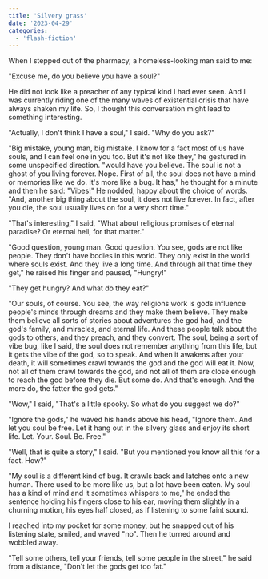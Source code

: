 ```yaml
---
title: 'Silvery grass'
date: '2023-04-29'
categories:
  - 'flash-fiction'
---
```


When I stepped out of the pharmacy, a homeless-looking man said to me:

<!-- truncate -->

"Excuse me, do you believe you have a soul?"

He did not look like a preacher of any typical kind I had ever seen. And I was
currently riding one of the many waves of existential crisis that have always
shaken my life. So, I thought this conversation might lead to something
interesting.

"Actually, I don't think I have a soul," I said. "Why do you ask?"

"Big mistake, young man, big mistake. I know for a fact most of us have souls,
and I can feel one in you too. But it's not like they," he gestured in some
unspecified direction. "would have you believe. The soul is not a ghost of you
living forever. Nope. First of all, the soul does not have a mind or memories
like we do. It's more like a bug. It has," he thought for a minute and then he
said: "Vibes!" He nodded, happy about the choice of words. "And, another big
thing about the soul, it does not live forever. In fact, after you die, the soul
usually lives on for a very short time."

"That's interesting," I said, "What about religious promises of eternal
paradise? Or eternal hell, for that matter."

"Good question, young man. Good question. You see, gods are not like people.
They don't have bodies in this world. They only exist in the world where souls
exist. And they live a long time. And through all that time they get," he raised
his finger and paused, "Hungry!"

"They get hungry? And what do they eat?"

"Our souls, of course. You see, the way religions work is gods influence
people's minds through dreams and they make them believe. They make them believe
all sorts of stories about adventures the god had, and the god's family, and
miracles, and eternal life. And these people talk about the gods to others, and
they preach, and they convert. The soul, being a sort of vibe bug, like I said,
the soul does not remember anything from this life, but it gets the vibe of the
god, so to speak. And when it awakens after your death, it will sometimes crawl
towards the god and the god will eat it. Now, not all of them crawl towards the
god, and not all of them are close enough to reach the god before they die. But
some do. And that's enough. And the more do, the fatter the god gets."

"Wow," I said, "That's a little spooky. So what do you suggest we do?"

"Ignore the gods," he waved his hands above his head, "Ignore them. And let you
soul be free. Let it hang out in the silvery glass and enjoy its short life.
Let. Your. Soul. Be. Free."

"Well, that is quite a story," I said. "But you mentioned you know all this for
a fact. How?"

"My soul is a different kind of bug. It crawls back and latches onto a new
human. There used to be more like us, but a lot have been eaten. My soul has a
kind of mind and it sometimes whispers to me," he ended the sentence holding his
fingers close to his ear, moving them slightly in a churning motion, his eyes
half closed, as if listening to some faint sound.

I reached into my pocket for some money, but he snapped out of his listening
state, smiled, and waved "no". Then he turned around and wobbled away.

"Tell some others, tell your friends, tell some people in the street," he said
from a distance, "Don't let the gods get too fat."
